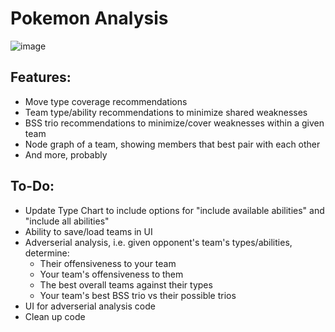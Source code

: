 # Pokemon Analysis
![image](https://user-images.githubusercontent.com/9091188/213594952-852af2eb-0339-4fc3-82f2-4949833f5154.png)
 
## Features:
- Move type coverage recommendations
- Team type/ability recommendations to minimize shared weaknesses
- BSS trio recommendations to minimize/cover weaknesses within a given team
- Node graph of a team, showing members that best pair with each other
- And more, probably

## To-Do:
- Update Type Chart to include options for "include available abilities" and "include all abilities"
- Ability to save/load teams in UI
- Adverserial analysis, i.e. given opponent's team's types/abilities, determine:
  - Their offensiveness to your team
  - Your team's offensiveness to them
  - The best overall teams against their types
  - Your team's best BSS trio vs their possible trios
- UI for adverserial analysis code
- Clean up code
